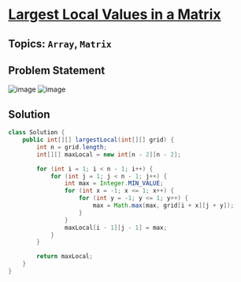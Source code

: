 # [Largest Local Values in a Matrix](https://leetcode.com/problems/largest-local-values-in-a-matrix/?envType=daily-question&envId=2024-05-12)
## Topics: `Array`, `Matrix`
## Problem Statement
![image](https://github.com/SiddhantKumarMaurya/LeetCode_Questions/assets/107787014/92bf8a60-e3af-46b1-b869-534561d6662a)
![image](https://github.com/SiddhantKumarMaurya/LeetCode_Questions/assets/107787014/055f1301-5cf6-4524-9601-3a155d8036c3)
## Solution
```java
class Solution {
    public int[][] largestLocal(int[][] grid) {
        int n = grid.length;
        int[][] maxLocal = new int[n - 2][n - 2];

        for (int i = 1; i < n - 1; i++) {
            for (int j = 1; j < n - 1; j++) {
                int max = Integer.MIN_VALUE;
                for (int x = -1; x <= 1; x++) {
                    for (int y = -1; y <= 1; y++) {
                        max = Math.max(max, grid[i + x][j + y]);
                    }
                }
                maxLocal[i - 1][j - 1] = max;
            }
        }

        return maxLocal;
    }
}
```
